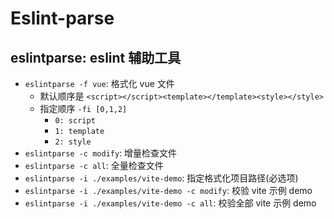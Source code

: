 # Eslint-parse

## eslintparse: eslint 辅助工具
- `eslintparse -f vue`: 格式化 vue 文件
  - 默认顺序是 `<script></script><template></template><style></style>`
  - 指定顺序 `-fi [0,1,2]`
    - `0: script`
    - `1: template`
    - `2: style`
- `eslintparse -c modify`: 增量检查文件
- `eslintparse -c all`: 全量检查文件
- `eslintparse -i ./examples/vite-demo`: 指定格式化项目路径(必选项)
- `eslintparse -i ./examples/vite-demo -c modify`: 校验 vite 示例 demo
- `eslintparse -i ./examples/vite-demo -c all`: 校验全部 vite 示例 demo
